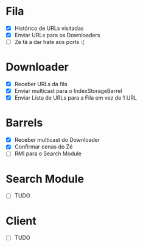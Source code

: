 # Fila

- [x] Histórico de URLs visitadas
- [x] Enviar URLs para os Downloaders
- [ ] Ze tá a dar hate aos ports :(

# Downloader

- [x] Receber URLs da fila
- [x] Enviar multicast para o IndexStorageBarrel
- [x] Enviar Lista de URLs para a Fila em vez de 1 URL

# Barrels

- [x] Receber multicast do Downloader
- [x] Confirmar cenas do Zé
- [ ] RMI para o Search Module

# Search Module

- [ ] TUDO

# Client

- [ ] TUDO
